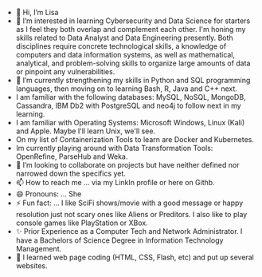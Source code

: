 - 👋 Hi, I’m Lisa
- 👀 I’m interested in learning Cybersecurity and Data Science for starters as I feel they both overlap and complement each other.  I'm honing my skills related to Data Analyst and Data Engineering presently. Both disciplines require concrete technological skills, a knowledge of computers and data information systems, as well as mathematical, analytical, and problem-solving skills to organize large amounts of data or pinpoint any vulnerabilities.
- 🌱 I’m currently strengthening my skills in Python and SQL programming languages, then moving on to learning Bash, R, Java and C++ next.
- I am familiar with the following databases: MySQL,  NoSQL, MongoDB, Cassandra, IBM Db2 with PostgreSQL and neo4j to follow next in my learning.
- I am familiar with Operating Systems: Microsoft Windows, Linux (Kali) and Apple.  Maybe I'll learn Unix, we'll see.
- On my list of Containerization Tools to learn are Docker and Kubernetes.
- Im currently playing around with Data Transformation Tools: OpenRefine, ParseHub and Weka. 
- 💞️ I’m looking to collaborate on projects but have neither defined nor narrowed down the specifics yet.
- 📫 How to reach me ... via my LinkIn profile or here on Githb.
- 😄 Pronouns: ... She
- ⚡ Fun fact: ... I like SciFi shows/movie with a good message or happy resolution just not scary ones like Aliens or Preditors.  I also like to play console games like PlayStation or XBox.
- ✨ Prior Experience as a Computer Tech and Network Administrator.  I have a Bachelors of Science Degree in Information Technology Management.
- 👏 I learned web page coding (HTML, CSS, Flash, etc) and put up several websites.

<!---
member888lb/member888lb is a ✨ special ✨ repository because its `README.md` (this file) appears on your GitHub profile.
You can click the Preview link to take a look at your changes.
--->
